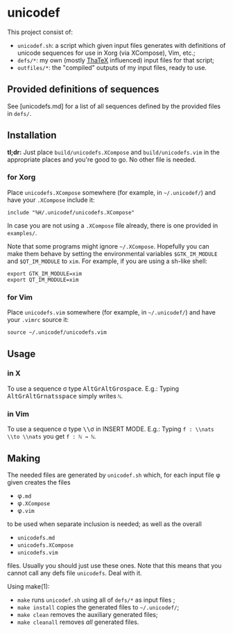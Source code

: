 # unicodef

This project consist of:

* `unicodef.sh`: a script which given input files generates with definitions of unicode sequences for use in Xorg (via XCompose), Vim, etc.;
* `defs/*`: my own (mostly [ThaTeX] influenced) input files for that script;
* `outfiles/*`: the "compiled" outputs of my input files, ready to use.


## Provided definitions of sequences

See [unicodefs.md] for a list of all sequences defined by the provided files in `defs/`.


## Installation

**tl;dr:** Just place `build/unicodefs.XCompose` and `build/unicodefs.vim` in the appropriate places and you're good to go.  No other file is needed.

### for Xorg
Place `unicodefs.XCompose` somewhere (for example, in `~/.unicodef/`) and have your `.XCompose` include it:
```
include "%H/.unicodef/unicodefs.XCompose"
```
In case you are not using a `.XCompose` file already, there is one provided in `examples/`.

Note that some programs might ignore `~/.XCompose`.  Hopefully you can make them behave by setting the environmental variables `$GTK_IM_MODULE` and `$QT_IM_MODULE` to `xim`.  For example, if you are using a sh-like shell:
```
export GTK_IM_MODULE=xim
export QT_IM_MODULE=xim
```

### for Vim
Place `unicodefs.vim` somewhere (for example, in `~/.unicodef/`) and have your `.vimrc` source it:
```
source ~/.unicodef/unicodefs.vim
```


## Usage

### in X
To use a sequence σ type <kbd>AltGr</kbd><kbd>AltGr</kbd>σ<kbd>space</kbd>.
E.g.: Typing <kbd>AltGr</kbd><kbd>AltGr</kbd><kbd>n</kbd><kbd>a</kbd><kbd>t</kbd><kbd>s</kbd><kbd>space</kbd> simply writes `ℕ`.

### in Vim
To use a sequence σ type <kbd>\\</kbd><kbd>\\</kbd>σ in INSERT MODE.
E.g.: Typing `f : \\nats \\to \\nats` you get `f : ℕ → ℕ`.


## Making

The needed files are generated by `unicodef.sh` which, for each input file φ given creates the files

* φ`.md`
* φ`.XCompose`
* φ`.vim`

to be used when separate inclusion is needed; as well as the overall

* `unicodefs.md`
* `unicodefs.XCompose`
* `unicodefs.vim`

files.  Usually you should just use these ones.
Note that this means that you cannot call any defs file `unicodefs`.  Deal with it.

Using make(1):

* `make` runs `unicodef.sh` using all of `defs/*` as input files ;
* `make install` copies the generated files to `~/.unicodef/`;
* `make clean` removes the auxiliary generated files;
* `make cleanall` removes *all* generated files.


[defs]:        src/defs
[unicodef.md]: build/unicodef.md
[ThaTeX]:      https://github.com/tsouanas/thatex

